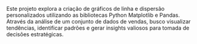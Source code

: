 Este projeto explora a criação de gráficos de linha e dispersão personalizados utilizando as bibliotecas Python Matplotlib e Pandas. Através da análise de um conjunto de dados de vendas, busco visualizar tendências, identificar padrões e gerar insights valiosos para tomada de decisões estratégicas.
